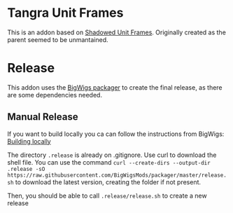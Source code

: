 # Tangra Unit Frames

This is an addon based on [Shadowed Unit Frames](https://github.com/Nevcairiel/ShadowedUnitFrames). Originally created as the parent seemed to be unmantained.

# Release
This addon uses the [BigWigs packager](https://github.com/BigWigsMods/packager) to create the final release, as there are some dependencies needed.

## Manual Release
If you want to build locally you ca can follow the instructions from BigWigs: [Building locally](https://github.com/BigWigsMods/packager?tab=readme-ov-file#building-locally)

The directory `.release` is already on .gitignore. Use curl to download the shell file. You can use the command `curl --create-dirs --output-dir .release -sO https://raw.githubusercontent.com/BigWigsMods/packager/master/release.sh` to download the latest version, creating the folder if not present.

Then, you should be able to call `.release/release.sh` to create a new release